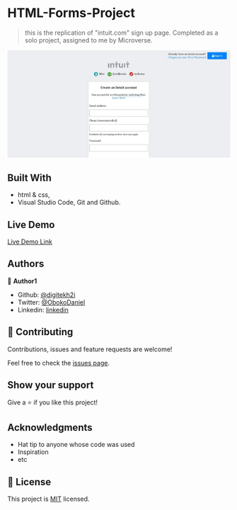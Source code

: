 # HTML-Forms-Project

> this is the replication of "intuit.com" sign up page. Completed as a solo project, assigned to me by Microverse.

![screenshot](image/dscreen.jpg)


## Built With

- html & css,
- Visual Studio Code, Git and Github.

## Live Demo
[Live Demo Link](https://digitekh2i.github.io/HTML-Forms/)

## Authors

👤 **Author1**

- Github: [@digitekh2i](https://https://github.com/digitekh2i)
- Twitter: [@ObokoDaniel](https://twitter.com/ObokoDaniel)
- Linkedin: [linkedin](http://linkedin.com/in/daniel-dikachi-1luvtek101)

## 🤝 Contributing

Contributions, issues and feature requests are welcome!

Feel free to check the [issues page](issues/).

## Show your support

Give a ⭐️ if you like this project!

## Acknowledgments

- Hat tip to anyone whose code was used
- Inspiration
- etc

## 📝 License

This project is [MIT](lic.url) licensed.

